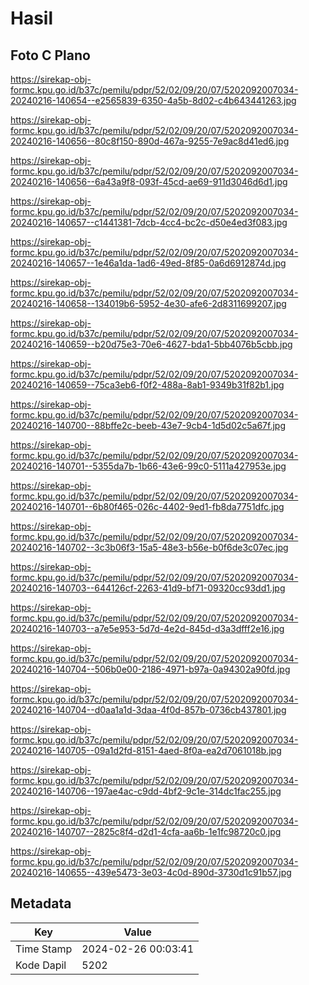 # Hasil

## Foto C Plano

https://sirekap-obj-formc.kpu.go.id/b37c/pemilu/pdpr/52/02/09/20/07/5202092007034-20240216-140654--e2565839-6350-4a5b-8d02-c4b643441263.jpg

https://sirekap-obj-formc.kpu.go.id/b37c/pemilu/pdpr/52/02/09/20/07/5202092007034-20240216-140656--80c8f150-890d-467a-9255-7e9ac8d41ed6.jpg

https://sirekap-obj-formc.kpu.go.id/b37c/pemilu/pdpr/52/02/09/20/07/5202092007034-20240216-140656--6a43a9f8-093f-45cd-ae69-911d3046d6d1.jpg

https://sirekap-obj-formc.kpu.go.id/b37c/pemilu/pdpr/52/02/09/20/07/5202092007034-20240216-140657--c1441381-7dcb-4cc4-bc2c-d50e4ed3f083.jpg

https://sirekap-obj-formc.kpu.go.id/b37c/pemilu/pdpr/52/02/09/20/07/5202092007034-20240216-140657--1e46a1da-1ad6-49ed-8f85-0a6d6912874d.jpg

https://sirekap-obj-formc.kpu.go.id/b37c/pemilu/pdpr/52/02/09/20/07/5202092007034-20240216-140658--134019b6-5952-4e30-afe6-2d8311699207.jpg

https://sirekap-obj-formc.kpu.go.id/b37c/pemilu/pdpr/52/02/09/20/07/5202092007034-20240216-140659--b20d75e3-70e6-4627-bda1-5bb4076b5cbb.jpg

https://sirekap-obj-formc.kpu.go.id/b37c/pemilu/pdpr/52/02/09/20/07/5202092007034-20240216-140659--75ca3eb6-f0f2-488a-8ab1-9349b31f82b1.jpg

https://sirekap-obj-formc.kpu.go.id/b37c/pemilu/pdpr/52/02/09/20/07/5202092007034-20240216-140700--88bffe2c-beeb-43e7-9cb4-1d5d02c5a67f.jpg

https://sirekap-obj-formc.kpu.go.id/b37c/pemilu/pdpr/52/02/09/20/07/5202092007034-20240216-140701--5355da7b-1b66-43e6-99c0-5111a427953e.jpg

https://sirekap-obj-formc.kpu.go.id/b37c/pemilu/pdpr/52/02/09/20/07/5202092007034-20240216-140701--6b80f465-026c-4402-9ed1-fb8da7751dfc.jpg

https://sirekap-obj-formc.kpu.go.id/b37c/pemilu/pdpr/52/02/09/20/07/5202092007034-20240216-140702--3c3b06f3-15a5-48e3-b56e-b0f6de3c07ec.jpg

https://sirekap-obj-formc.kpu.go.id/b37c/pemilu/pdpr/52/02/09/20/07/5202092007034-20240216-140703--644126cf-2263-41d9-bf71-09320cc93dd1.jpg

https://sirekap-obj-formc.kpu.go.id/b37c/pemilu/pdpr/52/02/09/20/07/5202092007034-20240216-140703--a7e5e953-5d7d-4e2d-845d-d3a3dfff2e16.jpg

https://sirekap-obj-formc.kpu.go.id/b37c/pemilu/pdpr/52/02/09/20/07/5202092007034-20240216-140704--506b0e00-2186-4971-b97a-0a94302a90fd.jpg

https://sirekap-obj-formc.kpu.go.id/b37c/pemilu/pdpr/52/02/09/20/07/5202092007034-20240216-140704--d0aa1a1d-3daa-4f0d-857b-0736cb437801.jpg

https://sirekap-obj-formc.kpu.go.id/b37c/pemilu/pdpr/52/02/09/20/07/5202092007034-20240216-140705--09a1d2fd-8151-4aed-8f0a-ea2d7061018b.jpg

https://sirekap-obj-formc.kpu.go.id/b37c/pemilu/pdpr/52/02/09/20/07/5202092007034-20240216-140706--197ae4ac-c9dd-4bf2-9c1e-314dc1fac255.jpg

https://sirekap-obj-formc.kpu.go.id/b37c/pemilu/pdpr/52/02/09/20/07/5202092007034-20240216-140707--2825c8f4-d2d1-4cfa-aa6b-1e1fc98720c0.jpg

https://sirekap-obj-formc.kpu.go.id/b37c/pemilu/pdpr/52/02/09/20/07/5202092007034-20240216-140655--439e5473-3e03-4c0d-890d-3730d1c91b57.jpg


## Metadata

| Key        | Value               |
| ---------- | ------------------- |
| Time Stamp | 2024-02-26 00:03:41 |
| Kode Dapil | 5202                |



